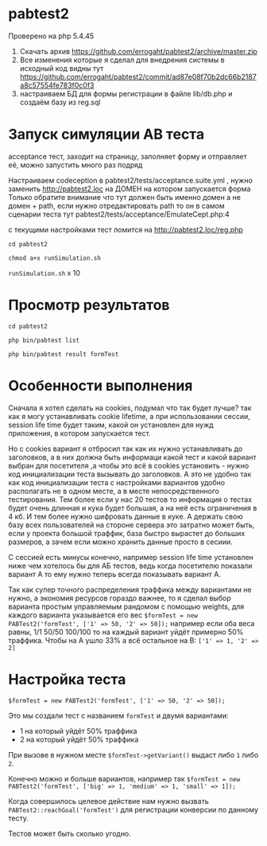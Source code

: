 # pabtest2

Проверено на php 5.4.45

1. Скачать архив https://github.com/errogaht/pabtest2/archive/master.zip
2. Все изменения которые я сделал для внедрения системы в исходный код видны тут https://github.com/errogaht/pabtest2/commit/ad87e08f70b2dc66b2187a8c57554fe783f0c0f3
3. настраиваем БД для формы регистрации в файле lib/db.php и создаём базу из reg.sql

# Запуск симуляции AB теста

acceptance тест, заходит на страницу, заполняет форму и отправляет её, можно запустить много раз подряд

Настраиваем codeception в pabtest2/tests/acceptance.suite.yml , нужно заменить http://pabtest2.loc на ДОМЕН на котором запускается форма
Только обратите внимание что тут должен быть именно домен а не домен + path, если нужно отредактировать path то он в самом сценарии теста тут pabtest2/tests/acceptance/EmulateCept.php:4

с текущими настройками тест ломится на http://pabtest2.loc/reg.php

`cd pabtest2` 

`chmod a+x runSimulation.sh` 

`runSimulation.sh` x 10

# Просмотр результатов

`cd pabtest2`

`php bin/pabtest list`

`php bin/pabtest result formTest`

# Особенности выполнения

Сначала я хотел сделать на cookies, подумал что так будет лучше? так как я могу устанавливать cookie lifetime, а
при использовании сессии, session life time будет таким, какой он установлен для нужд приложения, в котором запускается тест.

Но с cookies вариант я отбросил так как их нужно устанавливать до заголовков, а в них должна быть информаци какой тест и какой вариант выбран для посетителя
,а чтобы это всё в cookies установить - нужно код инициализации теста вызывать до заголовков. А это не удобно так как код инициализации теста с настройками вариантов
удобно располагать не в одном месте, а в месте непосредственного тестирования. Тем более если у нас 20 тестов то информация о тестах будет очень длинная
и кука будет большая, а на неё есть ограничения в 4 кб. И тем более нужно шифровать данные в куке. А держать свою базу всех пользователей на стороне сервера это затратно может быть,
если у проекта большой траффик, база быстро вырастет до больших размеров, а зачем если можно хранить данные просто в сесиии.

С сессией есть минусы конечно, например session life time установлен ниже чем хотелось бы для АБ тестов, ведь когда посетителю показали вариант A
то ему нужно теперь всегда показывать вариант A.

Так как супер точного распределения траффика между вариантами не нужно, а экономия ресурсов гораздо важнее, то я сделал выбор варианта
простым управляемым рандомом с помощью weights, для каждого варианта указывается его вес `$formTest = new PABTest2('formTest', ['1' => 50, '2' => 50]);`
например если оба веса равны, 1/1 50/50 100/100 то на каждый вариант уйдёт примерно 50% траффика. Чтобы на A ушло 33% а всё остальное на B: `['1' => 1, '2' => 2]`

# Настройка теста

`$formTest = new PABTest2('formTest', ['1' => 50, '2' => 50]);`

Это мы создали тест с названием `formTest` и двумя вариантами:
- 1 на который уйдёт 50% траффика
- 2 на который уйдёт 50% траффика

При вызове в нужном месте `$formTest->getVariant()` выдаст либо `1` либо `2`.

Конечно можно и больше вариантов, например так `$formTest = new PABTest2('formTest', ['big' => 1, 'medium' => 1, 'small' => 1]);`

Когда совершилось целевое действие нам нужно вызвать `PABTest2::reachGoal('formTest')` для регистрации конверсии по данному тесту.

Тестов может быть сколько угодно.
